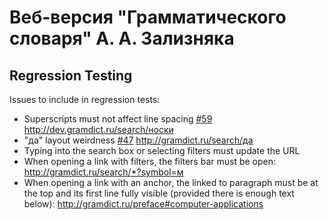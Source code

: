 # Веб-версия "Грамматического словаря" А. А. Зализняка

## Regression Testing

Issues to include in regression tests:
* Superscripts must not affect line spacing [#59](https://github.com/morpher-ru/gramdict/issues/59) http://dev.gramdict.ru/search/носки
* "да" layout weirdness [#47](https://github.com/morpher-ru/gramdict/issues/47) http://gramdict.ru/search/да
* Typing into the search box or selecting filters must update the URL
* When opening a link with filters, the filters bar must be open: http://gramdict.ru/search/*?symbol=м
* When opening a link with an anchor, the linked to paragraph must be at the top and its first line fully visible (provided there is enough text below): http://gramdict.ru/preface#computer-applications
